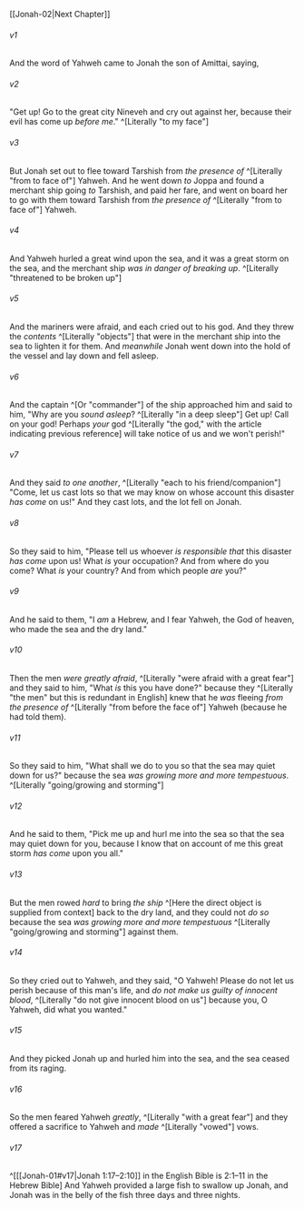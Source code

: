 ﻿---
aliases:
  - Jonah 1
---

[[Jonah-02|Next Chapter]]

###### v1
And the word of Yahweh came to Jonah the son of Amittai, saying,

###### v2
"Get up! Go to the great city Nineveh and cry out against her, because their evil has come up _before me_." ^[Literally "to my face"]

###### v3
But Jonah set out to flee toward Tarshish from _the presence of_ ^[Literally "from to face of"] Yahweh. And he went down _to_ Joppa and found a merchant ship going _to_ Tarshish, and paid her fare, and went on board her to go with them toward Tarshish from _the presence of_ ^[Literally "from to face of"] Yahweh.

###### v4
And Yahweh hurled a great wind upon the sea, and it was a great storm on the sea, and the merchant ship _was in danger of breaking up_. ^[Literally "threatened to be broken up"]

###### v5
And the mariners were afraid, and each cried out to his god. And they threw the _contents_ ^[Literally "objects"] that were in the merchant ship into the sea to lighten it for them. And _meanwhile_ Jonah went down into the hold of the vessel and lay down and fell asleep.

###### v6
And the captain ^[Or "commander"] of the ship approached him and said to him, "Why are you _sound asleep_? ^[Literally "in a deep sleep"] Get up! Call on your god! Perhaps _your_ god ^[Literally "the god," with the article indicating previous reference] will take notice of us and we won't perish!"

###### v7
And they said _to one another_, ^[Literally "each to his friend/companion"] "Come, let us cast lots so that we may know on whose account this disaster _has come_ on us!" And they cast lots, and the lot fell on Jonah.

###### v8
So they said to him, "Please tell us whoever _is responsible that_ this disaster _has come_ upon us! What _is_ your occupation? And from where do you come? What _is_ your country? And from which people _are_ you?"

###### v9
And he said to them, "I _am_ a Hebrew, and I fear Yahweh, the God of heaven, who made the sea and the dry land."

###### v10
Then the men _were greatly afraid_, ^[Literally "were afraid with a great fear"] and they said to him, "What _is_ this you have done?" because they ^[Literally "the men" but this is redundant in English] knew that he _was_ fleeing _from the presence of_ ^[Literally "from before the face of"] Yahweh (because he had told them).

###### v11
So they said to him, "What shall we do to you so that the sea may quiet down for us?" because the sea _was growing more and more tempestuous_. ^[Literally "going/growing and storming"]

###### v12
And he said to them, "Pick me up and hurl me into the sea so that the sea may quiet down for you, because I know that on account of me this great storm _has come_ upon you all."

###### v13
But the men rowed _hard_ to bring _the ship_ ^[Here the direct object is supplied from context] back to the dry land, and they could not _do so_ because the sea _was growing more and more tempestuous_ ^[Literally "going/growing and storming"] against them.

###### v14
So they cried out to Yahweh, and they said, "O Yahweh! Please do not let us perish because of this man's life, and _do not make us guilty of innocent blood_, ^[Literally "do not give innocent blood on us"] because you, O Yahweh, did what you wanted."

###### v15
And they picked Jonah up and hurled him into the sea, and the sea ceased from its raging.

###### v16
So the men feared Yahweh _greatly_, ^[Literally "with a great fear"] and they offered a sacrifice to Yahweh and _made_ ^[Literally "vowed"] vows.

###### v17
 ^[[[Jonah-01#v17|Jonah 1:17–2:10]] in the English Bible is 2:1–11 in the Hebrew Bible] And Yahweh provided a large fish to swallow up Jonah, and Jonah was in the belly of the fish three days and three nights.